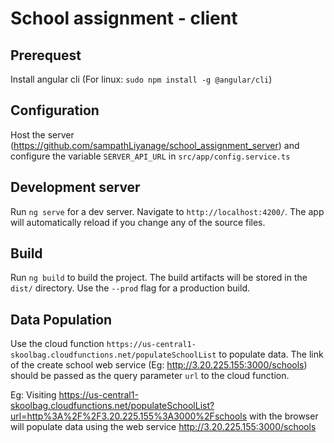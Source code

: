 # School assignment - client

## Prerequest
Install angular cli (For linux: `sudo npm install -g @angular/cli`)

## Configuration
Host the server (https://github.com/sampathLiyanage/school_assignment_server) and configure the variable `SERVER_API_URL` in `src/app/config.service.ts`

## Development server
Run `ng serve` for a dev server. Navigate to `http://localhost:4200/`. The app will automatically reload if you change any of the source files.

## Build
Run `ng build` to build the project. The build artifacts will be stored in the `dist/` directory. Use the `--prod` flag for a production build.

## Data Population
Use the cloud function `https://us-central1-skoolbag.cloudfunctions.net/populateSchoolList` to populate data. The link of the create school web service (Eg: http://3.20.225.155:3000/schools) should be passed as the query parameter `url` to the cloud function.

Eg: Visiting https://us-central1-skoolbag.cloudfunctions.net/populateSchoolList?url=http%3A%2F%2F3.20.225.155%3A3000%2Fschools with the browser will populate data using the web service http://3.20.225.155:3000/schools
